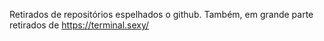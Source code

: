 Retirados de repositórios espelhados o github.
Também, em grande parte retirados de https://terminal.sexy/
